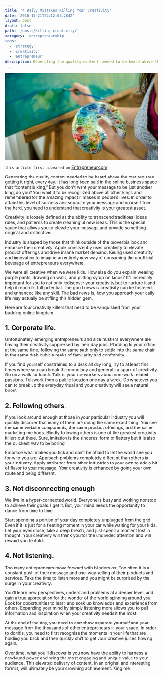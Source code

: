```yaml
---
title: '4 Daily Mistakes Killing Your Creativity'
date: '2016-11-21T22:12:03.284Z'
layout: post
draft: false
path: '/posts/killing-creativity/'
category: 'entrepreneurship'
tags:
  - 'strategy'
  - 'creativity'
  - 'entrepreneur'
description: Generating the quality content needed to be heard above the roar requires getting it right, every day.
---
```


![killing-creativity](./killing-creativity.jpeg)

`this article first appeared on` <a href="https://www.entrepreneur.com/article/284600" target="_blank">Entrepreneur.com</a>

Generating the quality content needed to be heard above the roar requires getting it right, every day.
It has long been said in the online business space that “content is king,” But you don’t want your message to be just another king, do you? You want it to be recognized above all other kings and remembered for the amazing impact it makes in people’s lives. In order to attain this level of success and separate your message and yourself from the herd, you need to understand that creativity is your greatest asset.

Creativity is loosely defined as the ability to transcend traditional ideas, rules, and patterns to create meaningful new ideas. This is the special sauce that allows you to elevate your message and provide something original and distinctive.

Industry is shaped by those that think outside of the proverbial box and embrace their creativity. Apple consistently uses creativity to elevate product offerings and drive insane market demand. Keurig used creativity and innovation to imagine an entirely new way of consuming the unofficial beverage of entrepreneurs everywhere.

We were all creative when we were kids. How else do you explain wearing purple pants, drawing on walls, and putting syrup on tacos? It’s incredibly important for you to not only rediscover your creativity but to nurture it and help it reach its full potential. The good news is creativity can be fostered and enhanced like any skill. The bad news is, how you approach your daily life may actually be stifling this hidden gem.

Here are four creativity killers that need to be vanquished from your budding online kingdom.

## 1. Corporate life.

Unfortunately, emerging entrepreneurs and side hustlers everywhere are having their creativity suppressed by their day jobs. Plodding to your office, at the same time, following the same path only to settle into the same chair in the same drab cubicle reeks of familiarity and conformity.

If you find yourself constrained to a desk all day long, try to at least find times where you can break the monotony and generate a spark of creativity. Go on a walk for lunch. Talk to your co-workers about non-work related passions. Telework from a public location one day a week. Do whatever you can to break up the everyday ritual and your creativity will see a natural boost.

## 2. Following others.

If you look around enough at those in your particular industry you will quickly discover that many of them are doing the same exact thing. You see the same website components, the same product offerings, and the same marketing methods. Blindly following others is one of the greatest creativity killers out there. Sure, imitation is the sincerest form of flattery but it is also the quickest way to be boring.

Embrace what makes you tick and don’t be afraid to let the world see you for who you are. Approach problems completely different than others in your industry. Apply attributes from other industries to your own to add a bit of flavor to your message. Your creativity is enhanced by going your own route and being different.

## 3. Not disconnecting enough

We live in a hyper-connected world. Everyone is busy and working nonstop to achieve their goals. I get it. But, your mind needs the opportunity to dance from time to time.

Start spending a portion of your day completely unplugged from the grid. Even if it is just for a fleeting moment in your car while waiting for your kids. Let your eyes close, take a deep breath, and just spend a moment lost in thought. Your creativity will thank you for the undivided attention and will reward you tenfold.

## 4. Not listening.

Too many entrepreneurs move forward with blinders on. Too often it is a constant push of their message and one-way selling of their products and services. Take the time to listen more and you might be surprised by the surge in your creativity.

You’ll learn new perspectives, understand problems at a deeper level, and gain a true appreciation for the wonder of the world spinning around you. Look for opportunities to learn and soak up knowledge and experience from others. Expanding your mind by simply listening more allows you to pull information and inspiration when your creativity needs it the most.

At the end of the day, you need to somehow separate yourself and your message from the thousands of other entrepreneurs in your space. In order to do this, you need to first recognize the moments in your life that are holding you back and then quickly shift to get your creative juices flowing again.

Over time, what you’ll discover is you now have the ability to harness a newfound power and bring the most engaging and unique value to your audience. This elevated delivery of content, in an original and interesting format, will ultimately be your crowning achievement. King me.
